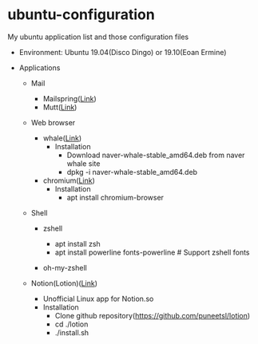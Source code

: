 # ubuntu-configuration

My ubuntu application list and those configuration files

* Environment: Ubuntu 19.04(Disco Dingo) or 19.10(Eoan Ermine)
* Applications

  * Mail
    * Mailspring([Link](https://www.getmailspring.com))
    * Mutt([Link](http://www.mutt.org))

  * Web browser
    * whale([Link](https://whale.naver.com/ko))
      * Installation
      	* Download naver-whale-stable_amd64.deb from naver whale site
      	* dpkg -i naver-whale-stable_amd64.deb
    * chromium([Link](https://www.chromium.org))
      * Installation
      	* apt install chromium-browser

  * Shell
    * zshell
      * apt install zsh
      * apt install powerline fonts-powerline # Support zshell fonts
      
    * oh-my-zshell
      

  * Notion(Lotion)([Link](https://github.com/puneetsl/lotion))
    * Unofficial Linux app for Notion.so
    * Installation
      * Clone github repository(https://github.com/puneetsl/lotion)
      * cd ./lotion
      * ./install.sh


      
  
